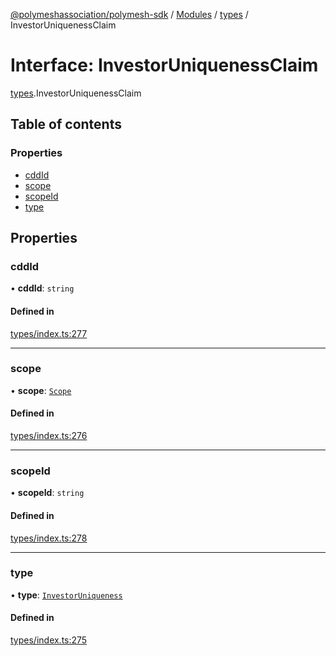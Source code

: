 [@polymeshassociation/polymesh-sdk](../README.md) / [Modules](../modules.md) / [types](../modules/types.md) / InvestorUniquenessClaim

# Interface: InvestorUniquenessClaim

[types](../modules/types.md).InvestorUniquenessClaim

## Table of contents

### Properties

- [cddId](types.InvestorUniquenessClaim.md#cddid)
- [scope](types.InvestorUniquenessClaim.md#scope)
- [scopeId](types.InvestorUniquenessClaim.md#scopeid)
- [type](types.InvestorUniquenessClaim.md#type)

## Properties

### cddId

• **cddId**: `string`

#### Defined in

[types/index.ts:277](https://github.com/PolymathNetwork/polymesh-sdk/blob/31dfa0dc/src/types/index.ts#L277)

___

### scope

• **scope**: [`Scope`](types.Scope.md)

#### Defined in

[types/index.ts:276](https://github.com/PolymathNetwork/polymesh-sdk/blob/31dfa0dc/src/types/index.ts#L276)

___

### scopeId

• **scopeId**: `string`

#### Defined in

[types/index.ts:278](https://github.com/PolymathNetwork/polymesh-sdk/blob/31dfa0dc/src/types/index.ts#L278)

___

### type

• **type**: [`InvestorUniqueness`](../enums/types.ClaimType.md#investoruniqueness)

#### Defined in

[types/index.ts:275](https://github.com/PolymathNetwork/polymesh-sdk/blob/31dfa0dc/src/types/index.ts#L275)
